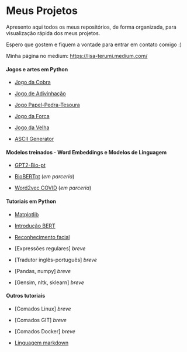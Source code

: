 # Meus Projetos

Apresento aqui todos os meus repositórios, de forma organizada, para visualização rápida dos meus projetos.

Espero que gostem e fiquem a vontade para entrar em contato comigo :)

Minha página no medium: https://lisa-terumi.medium.com/

#### Jogos e artes em Python

- [Jogo da Cobra](https://github.com/lisaterumi/jogo-cobra-python)

- [Jogo de Adivinhação](https://github.com/lisaterumi/jogo-adivinhacao-python)

- [Jogo Papel-Pedra-Tesoura](https://github.com/lisaterumi/pedra-papel-tesoura-python)

- [Jogo da Forca](https://github.com/lisaterumi/jogo-da-forca-em-python)

- [Jogo da Velha](https://github.com/lisaterumi/jogo-da-velha-em-python)

- [ASCII Generator](https://github.com/lisaterumi/Python-ASCII-Art-Generator)

#### Modelos treinados - Word Embeddings e Modelos de Linguagem

- [GPT2-Bio-pt](https://github.com/HAILab-PUCPR/gpt2-bio-pt)

- [BioBERTpt](https://github.com/HAILab-PUCPR/BioBERTpt) (*em parceria*)

- [Word2vec COVID](https://github.com/HAILab-PUCPR/Word2Vec-COVID19-Twitter) (*em parceria*)

#### Tutoriais em Python

- [Matplotlib](https://github.com/lisaterumi/tutorial_matplotlib)

- [Introdução BERT](https://github.com/HAILab-PUCPR/introducao-bert)

- [Reconhecimento facial](https://github.com/lisaterumi/reconhecimento-facial-python)

- [Expressões regulares] *breve*

- [Tradutor inglês-português] *breve*

- [Pandas, numpy] *breve*

- [Gensim, nltk, sklearn] *breve*

#### Outros tutoriais

- [Comados Linux] *breve*

- [Comados GIT] *breve*

- [Comados Docker] *breve*

- [Linguagem markdown](https://github.com/lisaterumi/tutorial-markdown)
